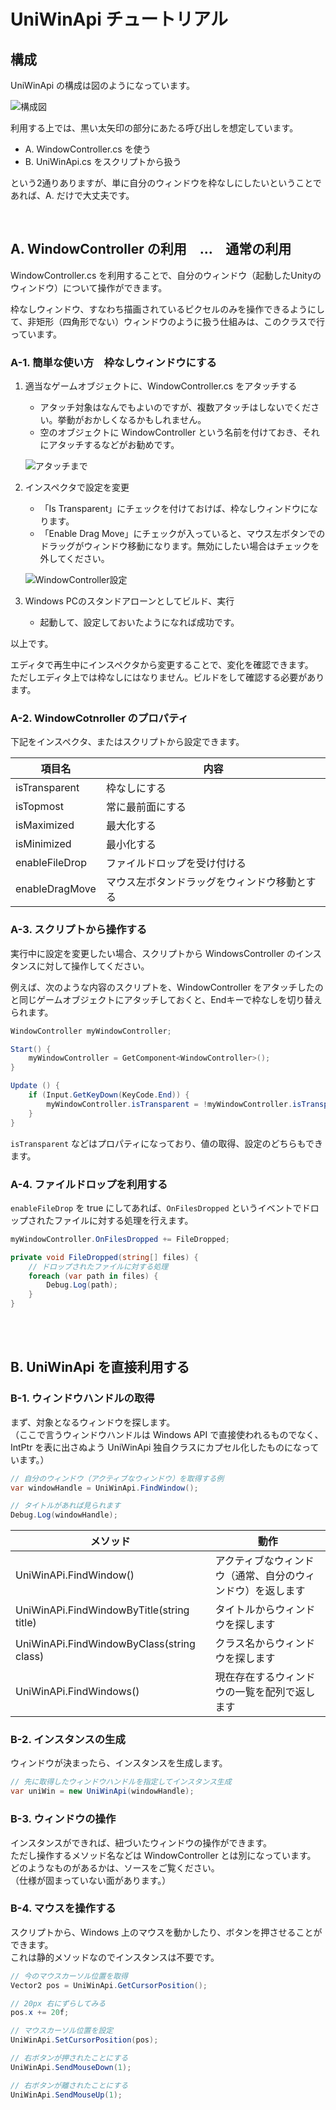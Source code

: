 # UniWinApi チュートリアル

## 構成

UniWinApi の構成は図のようになっています。

![構成図](img_jp/fig_01_configuration.png)

利用する上では、黒い太矢印の部分にあたる呼び出しを想定しています。
* A. WindowController.cs を使う
* B. UniWinApi.cs をスクリプトから扱う

という2通りありますが、単に自分のウィンドウを枠なしにしたいということであれば、A. だけで大丈夫です。

<br />

## A. WindowController の利用　…　通常の利用

WindowController.cs を利用することで、自分のウィンドウ（起動したUnityのウィンドウ）について操作ができます。

枠なしウィンドウ、すなわち描画されているピクセルのみを操作できるようにして、非矩形（四角形でない）ウィンドウのように扱う仕組みは、このクラスで行っています。


### A-1. 簡単な使い方　枠なしウィンドウにする

1. 適当なゲームオブジェクトに、WindowController.cs をアタッチする
	* アタッチ対象はなんでもよいのですが、複数アタッチはしないでください。挙動がおかしくなるかもしれません。
	* 空のオブジェクトに WindowController という名前を付けておき、それにアタッチするなどがお勧めです。

	![アタッチまで](img_jp/fig_11_attach.png)

2. インスペクタで設定を変更
	* 「Is Transparent」にチェックを付けておけば、枠なしウィンドウになります。
	* 「Enable Drag Move」にチェックが入っていると、マウス左ボタンでのドラッグがウィンドウ移動になります。無効にしたい場合はチェックを外してください。

	![WindowController設定](img_jp/fig_12_settings.png)

3. Windows PCのスタンドアローンとしてビルド、実行
	* 起動して、設定しておいたようになれば成功です。

以上です。

エディタで再生中にインスペクタから変更することで、変化を確認できます。  
ただしエディタ上では枠なしにはなりません。ビルドをして確認する必要があります。


### A-2. WindowCotnroller のプロパティ

下記をインスペクタ、またはスクリプトから設定できます。

|項目名          |内容          |
|---------------|--------------|
|isTransparent |枠なしにする    |
|isTopmost     |常に最前面にする|
|isMaximized   |最大化する     |
|isMinimized   |最小化する     |
|enableFileDrop|ファイルドロップを受け付ける|
|enableDragMove|マウス左ボタンドラッグをウィンドウ移動とする|


### A-3. スクリプトから操作する

実行中に設定を変更したい場合、スクリプトから WindowsController のインスタンスに対して操作してください。

例えば、次のような内容のスクリプトを、WindowController をアタッチしたのと同じゲームオブジェクトにアタッチしておくと、Endキーで枠なしを切り替えられます。

```csharp
WindowController myWindowController;

Start() {
	myWindowController = GetComponent<WindowController>();
}

Update () {
	if (Input.GetKeyDown(KeyCode.End)) {
		myWindowController.isTransparent = !myWindowController.isTransparent;
	}
}
```

`isTransparent` などはプロパティになっており、値の取得、設定のどちらもできます。


### A-4. ファイルドロップを利用する

`enableFileDrop` を true にしてあれば、`OnFilesDropped` というイベントでドロップされたファイルに対する処理を行えます。

```csharp
myWindowController.OnFilesDropped += FileDropped;

private void FileDropped(string[] files) {
	// ドロップされたファイルに対する処理
	foreach (var path in files) {
		Debug.Log(path);
	}
}
```

<br />
<br />

## B. UniWinApi を直接利用する

### B-1. ウィンドウハンドルの取得

まず、対象となるウィンドウを探します。  
（ここで言うウィンドウハンドルは Windows API で直接使われるものでなく、IntPtr を表に出さぬよう UniWinApi 独自クラスにカプセル化したものになっています。）

```csharp
// 自分のウィンドウ（アクティブなウィンドウ）を取得する例
var windowHandle = UniWinApi.FindWindow();

// タイトルがあれば見られます
Debug.Log(windowHandle);
```

|メソッド                |動作|
|-----------------------|----|
| UniWinAPi.FindWindow()|アクティブなウィンドウ（通常、自分のウィンドウ）を返します|
| UniWinAPi.FindWindowByTitle(string title)|タイトルからウィンドウを探します|
| UniWinAPi.FindWindowByClass(string class)|クラス名からウィンドウを探します|
| UniWinAPi.FindWindows()|現在存在するウィンドウの一覧を配列で返します|


### B-2. インスタンスの生成

ウィンドウが決まったら、インスタンスを生成します。

```csharp
// 先に取得したウィンドウハンドルを指定してインスタンス生成
var uniWin = new UniWinApi(windowHandle);
```

### B-3. ウィンドウの操作

インスタンスができれば、紐づいたウィンドウの操作ができます。  
ただし操作するメソッド名などは WindowController とは別になっています。  
どのようなものがあるかは、ソースをご覧ください。  
（仕様が固まっていない面があります。）


### B-4. マウスを操作する

スクリプトから、Windows 上のマウスを動かしたり、ボタンを押させることができます。  
これは静的メソッドなのでインスタンスは不要です。

```csharp
// 今のマウスカーソル位置を取得
Vector2 pos = UniWinApi.GetCursorPosition();

// 20px 右にずらしてみる
pos.x += 20f;

// マウスカーソル位置を設定
UniWinApi.SetCursorPosition(pos);

// 右ボタンが押されたことにする
UniWinApi.SendMouseDown(1);

// 右ボタンが離されたことにする
UniWinApi.SendMouseUp(1);
```
